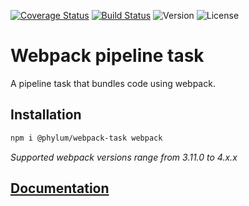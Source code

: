 [![Coverage Status](https://coveralls.io/repos/github/phylumjs/webpack-task/badge.svg?branch=master)](https://coveralls.io/github/phylumjs/webpack-task?branch=master)
[![Build Status](https://travis-ci.org/phylumjs/webpack-task.svg?branch=master)](https://travis-ci.org/phylumjs/webpack-task)
![Version](https://img.shields.io/npm/v/@phylum/webpack-task.svg)
![License](https://img.shields.io/npm/l/@phylum/webpack-task.svg)

# Webpack pipeline task
A pipeline task that bundles code using webpack.

## Installation
```bash
npm i @phylum/webpack-task webpack
```
*Supported webpack versions range from 3.11.0 to 4.x.x*

## [Documentation](https://phylum.js.org/#/ecosystem/webpack-task)
